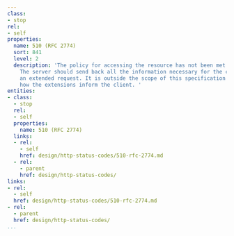 ```yaml
---
class:
- stop
rel:
- self
properties:
  name: 510 (RFC 2774)
  sort: 841
  level: 2
  description: 'The policy for accessing the resource has not been met in the request.
    The server should send back all the information necessary for the client to issue
    an extended request. It is outside the scope of this specification to specify
    how the extensions inform the client. '
entities:
- class:
  - stop
  rel:
  - self
  properties:
    name: 510 (RFC 2774)
  links:
  - rel:
    - self
    href: design/http-status-codes/510-rfc-2774.md
  - rel:
    - parent
    href: design/http-status-codes/
links:
- rel:
  - self
  href: design/http-status-codes/510-rfc-2774.md
- rel:
  - parent
  href: design/http-status-codes/
...
```


